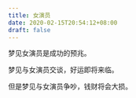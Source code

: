 ```yaml
---
title: 女演员
date: 2020-02-15T20:54:12+08:00
draft: false
---
```


梦见女演员是成功的预兆。

梦见与女演员交谈，好运即将来临。

但是梦见与女演员争吵，钱财将会大损。